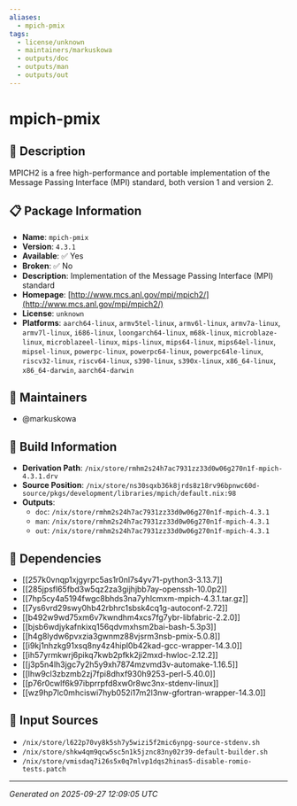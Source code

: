 ```yaml
---
aliases:
  - mpich-pmix
tags:
  - license/unknown
  - maintainers/markuskowa
  - outputs/doc
  - outputs/man
  - outputs/out
---
```


# mpich-pmix

## 📝 Description

MPICH2 is a free high-performance and portable implementation of
the Message Passing Interface (MPI) standard, both version 1 and
version 2.


## 📋 Package Information

- **Name**: `mpich-pmix`
- **Version**: `4.3.1`
- **Available**: ✅ Yes
- **Broken**: ✅ No
- **Description**: Implementation of the Message Passing Interface (MPI) standard
- **Homepage**: [http://www.mcs.anl.gov/mpi/mpich2/](http://www.mcs.anl.gov/mpi/mpich2/)
- **License**: `unknown`
- **Platforms**: `aarch64-linux`, `armv5tel-linux`, `armv6l-linux`, `armv7a-linux`, `armv7l-linux`, `i686-linux`, `loongarch64-linux`, `m68k-linux`, `microblaze-linux`, `microblazeel-linux`, `mips-linux`, `mips64-linux`, `mips64el-linux`, `mipsel-linux`, `powerpc-linux`, `powerpc64-linux`, `powerpc64le-linux`, `riscv32-linux`, `riscv64-linux`, `s390-linux`, `s390x-linux`, `x86_64-linux`, `x86_64-darwin`, `aarch64-darwin`
## 👥 Maintainers

- @markuskowa


## 🔧 Build Information

- **Derivation Path**: `/nix/store/rmhm2s24h7ac7931zz33d0w06g270n1f-mpich-4.3.1.drv`
- **Source Position**: `/nix/store/ns30sqxb36k8jrds8z18rv96bpnwc60d-source/pkgs/development/libraries/mpich/default.nix:98`
- **Outputs**:
  - `doc`:  `/nix/store/rmhm2s24h7ac7931zz33d0w06g270n1f-mpich-4.3.1`
  - `man`:  `/nix/store/rmhm2s24h7ac7931zz33d0w06g270n1f-mpich-4.3.1`
  - `out`:  `/nix/store/rmhm2s24h7ac7931zz33d0w06g270n1f-mpich-4.3.1`

## 🔗 Dependencies

- [[257k0vnqp1xjgyrpc5as1r0nl7s4yv71-python3-3.13.7]]
- [[285jpsfl65fbd3w5qz2za3gijhjbb7ay-openssh-10.0p2]]
- [[7hp5cy4a5194fwgc8bhds3na7yhlcmxm-mpich-4.3.1.tar.gz]]
- [[7ys6vrd29swy0hb42rbhrc1sbsk4cq1g-autoconf-2.72]]
- [[b492w9wd75xm6v7kwndhm4xcs7fg7ybr-libfabric-2.2.0]]
- [[bjsb6wdjykafnkixq156qdvmxhsm2bai-bash-5.3p3]]
- [[h4g8lydw6pvxzia3gwnmz88vjsrm3nsb-pmix-5.0.8]]
- [[i9kj1nhzkg91xsq8ny4z4hipl0b42kad-gcc-wrapper-14.3.0]]
- [[ih57yrmkwrj6pikq7kwb2pfkk2ji2mxd-hwloc-2.12.2]]
- [[j3p5n4lh3jgc7y2h5y9xh7874mzvmd3v-automake-1.16.5]]
- [[lhw9cl3zbzmb2zj7fpi8dhxf930h9253-perl-5.40.0]]
- [[p76r0cwlf6k97ibprrpfd8xw0r8wc3nx-stdenv-linux]]
- [[wz9hp7lc0mhciswi7hyb052i17m2l3nw-gfortran-wrapper-14.3.0]]

## 📁 Input Sources

- `/nix/store/l622p70vy8k5sh7y5wizi5f2mic6ynpg-source-stdenv.sh`
- `/nix/store/shkw4qm9qcw5sc5n1k5jznc83ny02r39-default-builder.sh`
- `/nix/store/vmisdaq7i26s5x0q7mlvp1dqs2hinas5-disable-romio-tests.patch`

---
*Generated on 2025-09-27 12:09:05 UTC*
